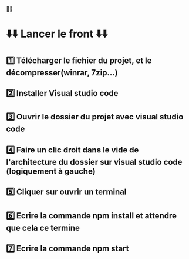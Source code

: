 👋👋

# ⬇️⬇️ Lancer le front ⬇️⬇️

## 1️⃣ Télécharger le fichier du projet, et le décompresser(winrar, 7zip...)

## 2️⃣ Installer Visual studio code

## 3️⃣ Ouvrir le dossier du projet avec visual studio code

## 4️⃣ Faire un clic droit dans le vide de l'architecture du dossier sur visual studio code (logiquement à gauche)

## 5️⃣ Cliquer sur ouvrir un terminal

## 6️⃣ Ecrire la commande npm install et attendre que cela ce termine

## 7️⃣ Ecrire la commande npm start
